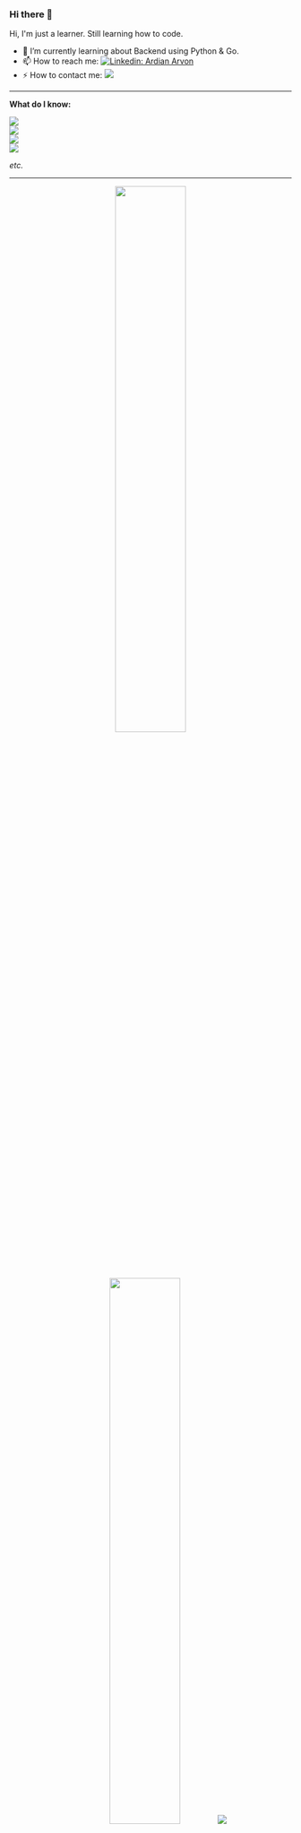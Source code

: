 ### Hi there 👋
Hi, I'm just a learner. Still learning how to code.
- 🌱 I’m currently learning about Backend using Python & Go.
- 📫 How to reach me:
[![Linkedin: Ardian Arvon](https://img.shields.io/badge/-ArdianArvon-blue?style=flat-square&logo=Linkedin&logoColor=white&link=https://www.linkedin.com/in/ardian-arvon/)](https://www.linkedin.com/in/ardian-arvon/)
- ⚡ How to contact me: 
[![](https://dcbadge.vercel.app/api/shield/366448676937138177)](https://discordapp.com/users/366448676937138177)

----

**What do I know:**  

<p align="left">
  <a href="https://skillicons.dev">
    <img src="https://skillicons.dev/icons?i=py,go,js,html,css,cpp" />
    <br>
    <img src="https://skillicons.dev/icons?i=fastapi,flask,django,postgres,mysql,mongodb" />
    <br>
    <img src="https://skillicons.dev/icons?i=vscode,git,linux,docker,gcp,postman,rabbitmq,regex" />
    <br>
    <img src="https://skillicons.dev/icons?i=discord,linkedin,stackoverflow" />
  </a>
</p>

*etc.* 

----

<p align="center">
  <img height="50%" width="auto" src ="https://github-readme-stats.vercel.app/api?username=MrArvon&show_icons=true&count_private=true&theme=transparent&hide_border=true&hide=issues,contribs&bg_color=00000000">
  <img height="50%" width="auto" src ="https://github-readme-stats.vercel.app/api/top-langs/?username=MrArvon&layout=compact&hide_border=true&theme=transparent&bg_color=00000000&langs_count=6&hide=jupyter%20notebook,tex,css,php&exclude_repo=Pacman-AI">
  <img src ="https://github-readme-streak-stats.herokuapp.com?user=MrArvon&theme=transparent&hide_border=true&background=FFFFFF00">
</p>



<!--
**MrArvon/MrArvon** is a ✨ _special_ ✨ repository because its `README.md` (this file) appears on your GitHub profile.

Here are some ideas to get you started:

- 🔭 I’m currently working on ...
- 🌱 I’m currently learning ...
- 👯 I’m looking to collaborate on ...
- 🤔 I’m looking for help with ...
- 💬 Ask me about ...
- 📫 How to reach me: ...
- 😄 Pronouns: ...
- ⚡ Fun fact: ...
-->
